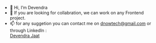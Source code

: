 - 👋 Hi, I’m Devendra
- 💞️ If you are looking for collabration, we can work on any Frontend project.
- 📫 for any suggetion you can contact me on dnowtech@gmail.com or through LinkedIn : <div class="badge-base LI-profile-badge" data-locale="en_US" data-size="medium" data-theme="dark" data-type="VERTICAL" data-vanity="devendra-jaat-5a009728b" data-version="v1"><a class="badge-base__link LI-simple-link" href="https://www.linkedin.com/in/devendra-dhuvan?utm_source=share&utm_campaign=share_via&utm_content=profile&utm_medium=android_app">Devendra Jaat</a></div>
              




<!---
Devendraxp/Devendraxp is a ✨ special ✨ repository because its `README.md` (this file) appears on your GitHub profile.
You can click the Preview link to take a look at your changes.
--->
